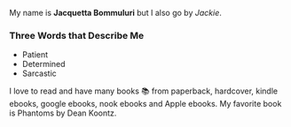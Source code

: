 My name is **Jacquetta Bommuluri** but I also go by _*Jackie*_.

### Three Words that Describe Me
* Patient
* Determined
* Sarcastic


I love to read and have many books :books: from paperback, hardcover, kindle ebooks, google ebooks, nook ebooks and Apple ebooks. My favorite book is Phantoms by Dean Koontz.


